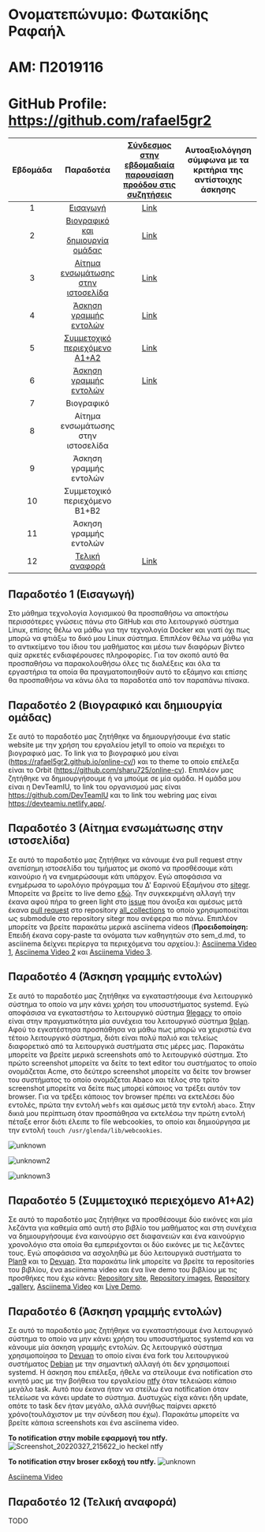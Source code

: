 # Ονοματεπώνυμο: Φωτακίδης Ραφαήλ
# ΑΜ: Π2019116
# GitHub Profile: https://github.com/rafael5gr2

| Εβδομάδα | Παραδοτέα | [Σύνδεσμος στην εβδομαδιαία παρουσίαση προόδου στις συζητήσεις](https://github.com/courses-ionio/help/discussions/categories/show-and-tell) | Αυτοαξιολόγηση σύμφωνα με τα κριτήρια της αντίστοιχης άσκησης |
| :-: | :-: | :-: | :-: |
| 1 | [Εισαγωγή](#παραδοτέο-1-εισαγωγή) | [Link](https://github.com/courses-ionio/help/discussions/116) | |
| 2 | [Βιογραφικό και δημιουργία ομάδας](#παραδοτέο-2-βιογραφικό-και-δημιουργία-ομάδας) | [Link](https://github.com/courses-ionio/help/discussions/282) | |
| 3 | [Αίτημα ενσωμάτωσης στην ιστοσελίδα](#παραδοτέο-3-αίτημα-ενσωμάτωσης-στην-ιστοσελίδα) | [Link](https://github.com/courses-ionio/help/discussions/345) | |
| 4 | [Άσκηση γραμμής εντολών](#παραδοτέο-4-άσκηση-γραμμής-εντολών) | [Link](https://github.com/courses-ionio/help/discussions/371) | |
| 5 | [Συμμετοχικό περιεχόμενο A1+A2](#παραδοτέο-5-συμμετοχικό-περιεχόμενο-a1a2) | [Link](https://github.com/courses-ionio/help/discussions/455) | |
| 6 | [Άσκηση γραμμής εντολών](#παραδοτέο-6-άσκηση-γραμμής-εντολών) | [Link](https://github.com/courses-ionio/help/discussions/485) | |
| 7 | Βιογραφικό | | |
| 8 | Αίτημα ενσωμάτωσης στην ιστοσελίδα | | |
| 9 | Άσκηση γραμμής εντολών | | |
| 10 | Συμμετοχικό περιεχόμενο B1+B2 | | |
| 11 | Άσκηση γραμμής εντολών | | |
| 12 | [Τελική αναφορά](#παραδοτέο-12-τελική-αναφορά) | [Link](https://github.com/courses-ionio/help/discussions/676) | |

## Παραδοτέο 1 (Εισαγωγή)

Στο μάθημα τεχνολογία λογισμικού θα προσπαθήσω να αποκτήσω περισσότερες γνώσεις πάνω στο GitHub και στο λειτουργικό σύστημα Linux, επίσης θέλω να μάθω για την τεχνολογία Docker και γιατί όχι πως μπορώ να φτιάξω το δικό μου Linux σύστημα. Επιπλέον θέλω να μάθω για το αντικείμενο του ίδιου του μαθήματος και μέσω των διαφόρων βίντεο quiz αρκετές ενδιαφέρουσες πληροφορίες. Για τον σκοπό αυτό θα προσπαθήσω να παρακολουθήσω όλες τις διαλέξεις και όλα τα εργαστήρια τα οποία θα πραγματοποιηθούν αυτό το εξάμηνο και επίσης θα προσπαθήσω να κάνω όλα τα παραδοτέα από τον παραπάνω πίνακα.

## Παραδοτέο 2 (Βιογραφικό και δημιουργία ομάδας)

Σε αυτό το παραδοτέο μας ζητήθηκε να δημιουργήσουμε ένα static website με την χρήση του εργαλείου jetyll το οποίο να περιέχει το βιογραφικό μας. Το link για το βιογραφικό μου είναι (https://rafael5gr2.github.io/online-cv/) και το theme το οποίο επέλεξα είναι το Orbit (https://github.com/sharu725/online-cv). Επιπλέον μας ζητήθηκε να δημιουργήσουμε ή να μπούμε σε μία ομάδα. Η ομάδα μου είναι η DevTeamIU, το link του οργανισμού μας είναι https://github.com/DevTeamIU και το link του webring μας είναι https://devteamiu.netlify.app/.

## Παραδοτέο 3 (Αίτημα ενσωμάτωσης στην ιστοσελίδα)

Σε αυτό το παραδοτέο μας ζητήθηκε να κάνουμε ένα pull request στην ανεπίσημη ιστοσελίδα του τμήματος με σκοπό να προσθέσουμε κάτι καινούριο ή να ενημερώσουμε κάτι υπάρχον. Εγώ αποφάσισα να ενημέρωσα το ωρολόγιο πρόγραμμα του Δ' Εαρινού Εξαμήνου στο [sitegr](https://github.com/ioniodi/sitegr). Μπορείτε να βρείτε το live demo [εδώ](https://rafael5gr2-sitegr.netlify.app/timetables/sem_d/). Την συγκεκριμένη αλλαγή την έκανα αφού πήρα το green light στο [issue](https://github.com/ioniodi/sitegr/issues/292) που άνοιξα και αμέσως μετά έκανα [pull request](https://github.com/ioniodi/all_collections/pull/19) στο repository [all_collections](https://github.com/ioniodi/all_collections) το οποίο χρησιμοποιείται ως submodule στο repository sitegr που ανέφερα πιο πάνω. Επιπλέον μπορείτε να βρείτε παρακάτω μερικά asciinema videos (**Προειδοποίηση:** Επειδή έκανα copy-paste τα ονόματα των καθηγητών στο sem_d.md, το asciinema δείχνει περίεργα τα περιεχόμενα του αρχείου.): [Asciinema Video 1](https://asciinema.org/a/474149), [Asciinema Video 2](https://asciinema.org/a/474158) και [Asciinema Video 3](https://asciinema.org/a/475372).

## Παραδοτέο 4 (Άσκηση γραμμής εντολών)

Σε αυτό το παραδοτέο μας ζητήθηκε να εγκαταστήσουμε ένα λειτουργικό σύστημα το οποίο να μην κάνει χρήση του υποσυστήματος systemd. Εγώ αποφάσισα να εγκαταστήσω το λειτουργικό σύστημα [9legacy](http://9legacy.org/) το οποίο είναι στην πραγματικότητα μία συνέχεια του λειτουργικό σύστημα [9plan](https://9p.io/plan9/). Αφού το εγκατέστησα προσπάθησα να μάθω πως μπορώ να χειριστώ ένα τέτοιο λειτουργικό σύστημα, διότι είναι πολύ παλιό και τελείως διαφορετικό από τα λειτουργικά συστήματα στις μέρες μας. Παρακάτω μπορείτε να βρείτε μερικά screenshots από το λειτουργικό σύστημα. Στο πρώτο screenshot μπορείτε να δείτε το text editor του συστήματος το οποίο ονομάζεται Acme, στο δεύτερο screenshot μπορείτε να δείτε τον browser του συστήματος το οποίο ονομάζεται Abaco και τέλος στο τρίτο screenshot μπορείτε να δείτε πως μπορεί κάποιος να τρέξει αυτόν τον browser. Για να τρέξει κάποιος τον browser πρέπει να εκτελέσει δύο εντολές, πρώτα την εντολή ``webfs`` και αμέσως μετά την εντολή ``abaco``. Στην δικιά μου περίπτωση όταν προσπάθησα να εκτελέσω την πρώτη εντολή πέταξε error διότι έλειπε το file webcookies, το οποίο και δημιούργησα με την εντολή ``touch /usr/glenda/lib/webcookies``.

![unknown](https://user-images.githubusercontent.com/58133603/158073313-b5da483c-ce79-4c99-a22a-65b208f95ac8.png)

![unknown2](https://user-images.githubusercontent.com/58133603/158073322-7977b4d8-c570-4d98-ac21-475b7ed241ab.png)

![unknown3](https://user-images.githubusercontent.com/58133603/158073329-faa0f695-2116-4cb3-b57c-19ff41907e93.png)

## Παραδοτέο 5 (Συμμετοχικό περιεχόμενο A1+A2)

Σε αυτό το παραδοτέο μας ζητήθηκε να προσθέσουμε δύο εικόνες και μία λεζάντα για καθεμία από αυτή στο βιβλίο του μαθήματος και στη συνέχεια να δημιουργήσουμε ένα καινούργιο σετ διαφανειών και ένα καινούργιο χρονολόγιο στα οποία θα εμπεριέχονται οι δύο εικόνες με τις λεζάντες τους. Εγώ αποφάσισα να ασχοληθώ με δύο λειτουργικά συστήματα το [Plan9](https://9p.io/plan9/) και το [Devuan](https://www.devuan.org/). Στα παρακάτω link μπορείτε να βρείτε τα repositories του βιβλίου, ένα asciinema video και ένα live demo του βιβλίου με τις προσθήκες που έχω κάνει: [Repository site](https://github.com/rafael5gr2/site/tree/2019116), [Repository images](https://github.com/rafael5gr2/images/tree/2019116), [Repository _gallery](https://github.com/rafael5gr2/_gallery/tree/2019116), [Asciinema Video](https://asciinema.org/a/479763) και [Live Demo](https://rafael5gr2-site.netlify.app/).

## Παραδοτέο 6 (Άσκηση γραμμής εντολών)

Σε αυτό το παραδοτέο μας ζητήθηκε να εγκαταστήσουμε ένα λειτουργικό σύστημα το οποίο να μην κάνει χρήση του υποσυστήματος systemd και να κάνουμε μία άσκηση γραμμής εντολών. Ως λειτουργικό σύστημα χρησιμοποίησα το [Devuan](https://www.devuan.org/) το οποίο είναι ένα fork του λειτουργικού συστήματος [Debian](https://www.debian.org/index.el.html) με την σημαντική αλλαγή ότι δεν χρησιμοποιεί systemd. Η άσκηση που επέλεξα, ήθελε να στείλουμε ένα notification στο κινητό μας με την βοήθεια του εργαλείου [ntfy](https://ntfy.sh/) όταν τελειώσει κάποιο μεγάλο task. Αυτό που έκανα ήταν να στείλω ένα notification όταν τελείωσε να κάνει update το σύστημα. Δυστυχώς είχα κάνει ήδη update, οπότε το task δεν ήταν μεγάλο, αλλά συνήθως παίρνει αρκετό χρόνο(τουλάχιστον με την σύνδεση που έχω). Παρακάτω μπορείτε να βρείτε κάποια screenshots και ένα asciinema video.

**Το notification στην mobile εφαρμογή του ntfy.**
![Screenshot_20220327_215622_io heckel ntfy](https://user-images.githubusercontent.com/58133603/160297154-cfe3f79a-be9f-4771-be3d-ede3c8519679.jpg)

**Το notification στην broser εκδοχή του ntfy.**
![unknown](https://user-images.githubusercontent.com/58133603/160297146-88a32e83-0ca6-4f40-b5b1-cb4f2229293d.png)

[Asciinema Video](https://asciinema.org/a/481118)

## Παραδοτέο 12 (Τελική αναφορά)
TODO
